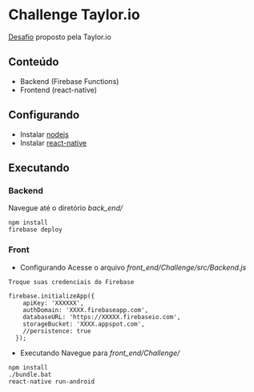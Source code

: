 # Challenge Taylor.io

[Desafio](taylor-fullstack-challenge.md) proposto pela Taylor.io

## Conteúdo
- Backend (Firebase Functions)
- Frontend (react-native)


## Configurando
- Instalar [nodejs](https://nodejs.org/en/download/)
- Instalar [react-native](https://facebook.github.io/react-native/docs/getting-started.html)
 

## Executando

### Backend
Navegue até o diretório *back_end/*
```
npm install
firebase deploy
```

### Front
- Configurando
Acesse o arquivo *front_end/Challenge/src/Backend.js*
```
Troque suas credenciais do Firebase

firebase.initializeApp({
	apiKey: 'XXXXXX',
	authDomain: 'XXXX.firebaseapp.com',
	databaseURL: 'https://XXXXX.firebaseio.com',
	storageBucket: 'XXXX.appspot.com',
	//persistence: true
  });

```

- Executando
Navegue para *front_end/Challenge/*
```
npm install
./bundle.bat
react-native run-android
```
